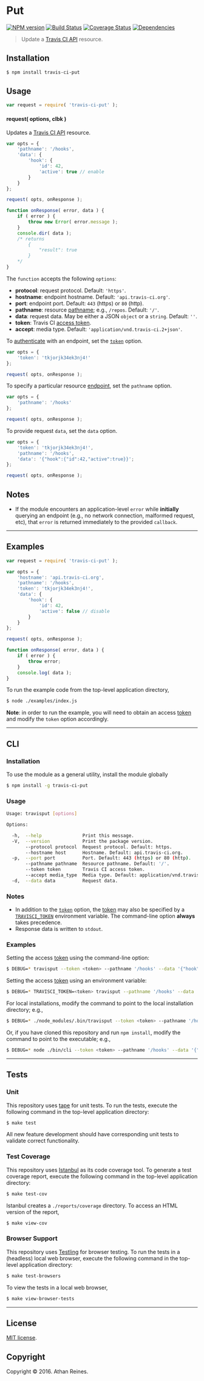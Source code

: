 Put
===
[![NPM version][npm-image]][npm-url] [![Build Status][build-image]][build-url] [![Coverage Status][coverage-image]][coverage-url] [![Dependencies][dependencies-image]][dependencies-url]

> Update a [Travis CI API][travis-api] resource.


## Installation

``` bash
$ npm install travis-ci-put
```


## Usage

``` javascript
var request = require( 'travis-ci-put' );
```

<a name="request"></a>
#### request( options, clbk )

Updates a [Travis CI API][travis-api] resource.

``` javascript
var opts = {
	'pathname': '/hooks',
	'data': {
		'hook': {
			'id': 42,
			'active': true // enable
		}
	}
};

request( opts, onResponse );

function onResponse( error, data ) {
	if ( error ) {
		throw new Error( error.message );
	}
	console.dir( data );
	/* returns 
		{
			"result": true
		}
	*/
}
```

The `function` accepts the following `options`:
*	__protocol__: request protocol. Default: `'https'`.
*	__hostname__: endpoint hostname. Default: `'api.travis-ci.org'`.
*	__port__: endpoint port. Default: `443` (https) or `80` (http).
*	__pathname__: resource [pathname][travis-api]; e.g., `/repos`. Default: `'/'`.
*	__data__: request data. May be either a JSON `object` or a `string`. Default: `''`.
*	__token__: Travis CI [access token][travis-token].
*	__accept__: media type. Default: `'application/vnd.travis-ci.2+json'`.

To [authenticate][travis-token] with an endpoint, set the [`token`][travis-token] option.

``` javascript
var opts = {
	'token': 'tkjorjk34ek3nj4!'
};

request( opts, onResponse );
```

To specify a particular resource [endpoint][travis-api], set the `pathname` option.

``` javascript
var opts = {
	'pathname': '/hooks'
};

request( opts, onResponse );
```

To provide request `data`, set the `data` option.

``` javascript
var opts = {
	'token': 'tkjorjk34ek3nj4!',
	'pathname': '/hooks',
	'data': '{"hook":{"id":42,"active":true}}';
};

request( opts, onResponse );
```


## Notes

*	If the module encounters an application-level `error` while __initially__ querying an endpoint (e.g., no network connection, malformed request, etc), that `error` is returned immediately to the provided `callback`.


---
## Examples

``` javascript
var request = require( 'travis-ci-put' );

var opts = {
	'hostname': 'api.travis-ci.org',
	'pathname': '/hooks',
	'token': 'tkjorjk34ek3nj4!',
	'data': {
		'hook': {
			'id': 42,
			'active': false // disable
		}
	}
};

request( opts, onResponse );

function onResponse( error, data ) {
	if ( error ) {
		throw error;
	}
	console.log( data );
}
```

To run the example code from the top-level application directory,

``` bash
$ node ./examples/index.js
```

__Note__: in order to run the example, you will need to obtain an access [token][travis-token] and modify the `token` option accordingly.


---
## CLI

### Installation

To use the module as a general utility, install the module globally

``` bash
$ npm install -g travis-ci-put
```


### Usage

``` bash
Usage: travisput [options]

Options:

  -h,  --help               Print this message.
  -V,  --version            Print the package version.
       --protocol protocol  Request protocol. Default: https.
       --hostname host      Hostname. Default: api.travis-ci.org.
  -p,  --port port          Port. Default: 443 (https) or 80 (http).
       --pathname pathname  Resource pathname. Default: '/'.
       --token token        Travis CI access token.
       --accept media_type  Media type. Default: application/vnd.travis-ci.2+json.
  -d,  --data data          Request data.
```


### Notes

*	In addition to the [`token`][travis-token] option, the [token][travis-token] may also be specified by a [`TRAVISCI_TOKEN`][travis-token] environment variable. The command-line option __always__ takes precedence.
*	Response data is written to `stdout`.


### Examples

Setting the access [token][travis-token] using the command-line option:

``` bash
$ DEBUG=* travisput --token <token> --pathname '/hooks' --data '{"hook":{"id":42,"active":true}}'
```

Setting the access [token][travis-token] using an environment variable:

``` bash
$ DEBUG=* TRAVISCI_TOKEN=<token> travisput --pathname '/hooks' --data '{"hook":{"id":42,"active":true}}'
```

For local installations, modify the command to point to the local installation directory; e.g., 

``` bash
$ DEBUG=* ./node_modules/.bin/travisput --token <token> --pathname '/hooks' --data '{"hook":{"id":42,"active":true}}'
```

Or, if you have cloned this repository and run `npm install`, modify the command to point to the executable; e.g., 

``` bash
$ DEBUG=* node ./bin/cli --token <token> --pathname '/hooks' --data '{"hook":{"id":42,"active":true}}'
```


---
## Tests

### Unit

This repository uses [tape][tape] for unit tests. To run the tests, execute the following command in the top-level application directory:

``` bash
$ make test
```

All new feature development should have corresponding unit tests to validate correct functionality.


### Test Coverage

This repository uses [Istanbul][istanbul] as its code coverage tool. To generate a test coverage report, execute the following command in the top-level application directory:

``` bash
$ make test-cov
```

Istanbul creates a `./reports/coverage` directory. To access an HTML version of the report,

``` bash
$ make view-cov
```


### Browser Support

This repository uses [Testling][testling] for browser testing. To run the tests in a (headless) local web browser, execute the following command in the top-level application directory:

``` bash
$ make test-browsers
```

To view the tests in a local web browser,

``` bash
$ make view-browser-tests
```

<!-- [![browser support][browsers-image]][browsers-url] -->


---
## License

[MIT license](http://opensource.org/licenses/MIT).


## Copyright

Copyright &copy; 2016. Athan Reines.


[npm-image]: http://img.shields.io/npm/v/travis-ci-put.svg
[npm-url]: https://npmjs.org/package/travis-ci-put

[build-image]: http://img.shields.io/travis/kgryte/travis-ci-put/master.svg
[build-url]: https://travis-ci.org/kgryte/travis-ci-put

[coverage-image]: https://img.shields.io/codecov/c/github/kgryte/travis-ci-put/master.svg
[coverage-url]: https://codecov.io/github/kgryte/travis-ci-put?branch=master

[dependencies-image]: http://img.shields.io/david/kgryte/travis-ci-put.svg
[dependencies-url]: https://david-dm.org/kgryte/travis-ci-put

[dev-dependencies-image]: http://img.shields.io/david/dev/kgryte/travis-ci-put.svg
[dev-dependencies-url]: https://david-dm.org/dev/kgryte/travis-ci-put

[github-issues-image]: http://img.shields.io/github/issues/kgryte/travis-ci-put.svg
[github-issues-url]: https://github.com/kgryte/travis-ci-put/issues

[tape]: https://github.com/substack/tape
[istanbul]: https://github.com/gotwarlost/istanbul
[testling]: https://ci.testling.com

[travis-api]: https://docs.travis-ci.com/api
[travis-token]: https://github.com/kgryte/travis-ci-access-token
